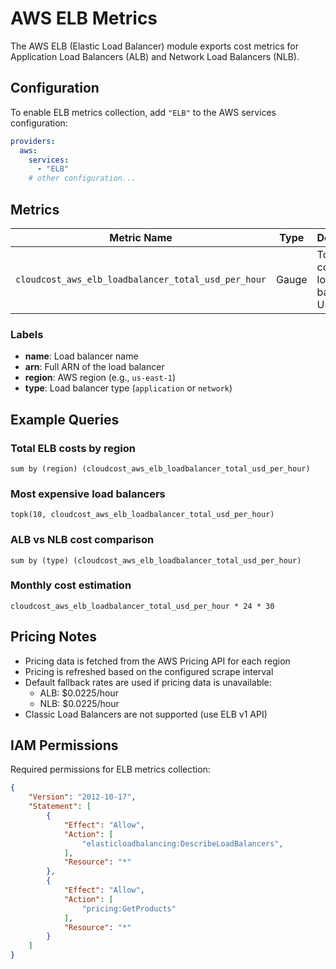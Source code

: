 # AWS ELB Metrics

The AWS ELB (Elastic Load Balancer) module exports cost metrics for Application Load Balancers (ALB) and Network Load Balancers (NLB).

## Configuration

To enable ELB metrics collection, add `"ELB"` to the AWS services configuration:

```yaml
providers:
  aws:
    services:
      - "ELB"
    # other configuration...
```

## Metrics

| Metric Name | Type | Description | Labels |
|-------------|------|-------------|--------|
| `cloudcost_aws_elb_loadbalancer_total_usd_per_hour` | Gauge | Total hourly cost of the load balancer in USD | `name`, `arn`, `region`, `type` |

### Labels

- **name**: Load balancer name
- **arn**: Full ARN of the load balancer
- **region**: AWS region (e.g., `us-east-1`)
- **type**: Load balancer type (`application` or `network`)

## Example Queries

### Total ELB costs by region
```promql
sum by (region) (cloudcost_aws_elb_loadbalancer_total_usd_per_hour)
```

### Most expensive load balancers
```promql
topk(10, cloudcost_aws_elb_loadbalancer_total_usd_per_hour)
```

### ALB vs NLB cost comparison
```promql
sum by (type) (cloudcost_aws_elb_loadbalancer_total_usd_per_hour)
```

### Monthly cost estimation
```promql
cloudcost_aws_elb_loadbalancer_total_usd_per_hour * 24 * 30
```

## Pricing Notes

- Pricing data is fetched from the AWS Pricing API for each region
- Pricing is refreshed based on the configured scrape interval
- Default fallback rates are used if pricing data is unavailable:
  - ALB: $0.0225/hour
  - NLB: $0.0225/hour
- Classic Load Balancers are not supported (use ELB v1 API)

## IAM Permissions

Required permissions for ELB metrics collection:

```json
{
    "Version": "2012-10-17",
    "Statement": [
        {
            "Effect": "Allow",
            "Action": [
                "elasticloadbalancing:DescribeLoadBalancers",
            ],
            "Resource": "*"
        },
        {
            "Effect": "Allow",
            "Action": [
                "pricing:GetProducts"
            ],
            "Resource": "*"
        }
    ]
}
```
